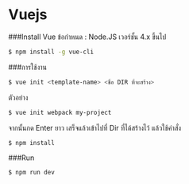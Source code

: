 # Vuejs

###Install Vue
ข้อกำหนด : Node.JS เวอร์ชั้น 4.x ขึ้นไป
```bash
$ npm install -g vue-cli
```
###การใช้งาน
```bash
$ vue init <template-name> <ชื่อ DIR ที่จะสร้าง>
```
ตัวอย่าง
```bash
$ vue init webpack my-project
```
จากนั้นกด Enter ยาว
เสร็จแล้วเข้าไปที่ Dir ที่ได้สร้างไว้ แล้วใช้คำสั่ง
```bash
$ npm install
```
###Run
```bash
$ npm run dev
```
